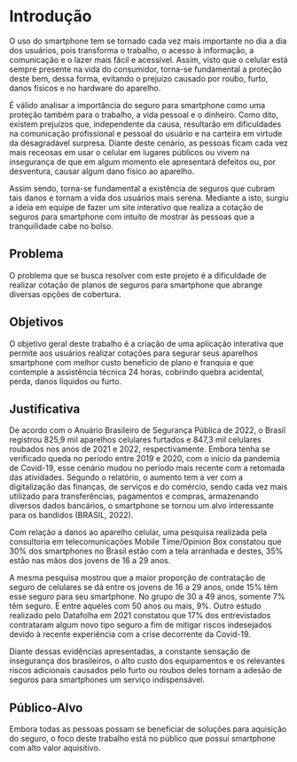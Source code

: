 # Introdução

O uso do smartphone tem se tornado cada vez mais importante no dia a dia dos usuários, pois transforma o trabalho, o acesso à informação, a comunicação e o lazer mais fácil e acessível. Assim, visto que o celular está sempre presente na vida do consumidor, torna-se fundamental a proteção deste bem, dessa forma, evitando o prejuízo causado por roubo, furto, danos físicos e no hardware do aparelho.

É válido analisar a importância do seguro para smartphone como uma proteção também para o trabalho, a vida pessoal e o dinheiro. Como dito, existem prejuízos que, independente da causa, resultarão em dificuldades na comunicação profissional e pessoal do usuário e na carteira em virtude da desagradável surpresa. Diante deste cenário, as pessoas ficam cada vez mais receosas em usar o celular em lugares públicos ou vivem na insegurança de que em algum momento ele apresentará defeitos ou, por desventura, causar algum dano físico ao aparelho. 

Assim sendo, torna-se fundamental a existência de seguros que cubram tais danos e tornam a vida dos usuários mais serena. Mediante a isto, surgiu a ideia em equipe de fazer um site interativo que realiza a cotação de seguros para smartphone com intuito de mostrar às pessoas que a tranquilidade cabe no bolso. 

## Problema
O problema que se busca resolver com este projeto é a dificuldade de realizar cotação de planos de seguros para smartphone que abrange diversas opções de cobertura.

## Objetivos

O objetivo geral deste trabalho é a criação de uma aplicação interativa que permite aos usuários realizar cotações para segurar seus aparelhos smartphone com melhor custo benefício de plano e franquia e que contemple a assistência técnica 24 horas, cobrindo quebra acidental, perda, danos líquidos ou furto. 

## Justificativa

De acordo com o Anuário Brasileiro de Segurança Pública de 2022, o Brasil registrou 825,9 mil aparelhos celulares furtados e 847,3 mil celulares roubados nos anos de 2021 e 2022, respectivamente. Embora tenha se verificado queda no período entre 2019 e 2020, com o início da pandemia de Covid-19, esse cenário mudou no período mais recente com a retomada das atividades. Segundo o relatório, o aumento tem a ver com a digitalização das finanças, de serviços e do comércio, sendo cada vez mais utilizado para transferências, pagamentos e compras, armazenando diversos dados bancários, o smartphone se tornou um alvo interessante para os bandidos (BRASIL, 2022).

Com relação a danos ao aparelho celular, uma pesquisa realizada pela consultoria em telecomunicações Mobile Time/Opinion Box constatou que 30% dos smartphones no Brasil estão com a tela arranhada e destes, 35% estão nas mãos dos jovens de 16 a 29 anos. 

A mesma pesquisa mostrou que a maior proporção de contratação de seguro de celulares se dá entre os jovens de 16 a 29 anos, onde 15% têm esse seguro para seu smartphone. No grupo de 30 a 49 anos, somente 7% têm seguro. E entre aqueles com 50 anos ou mais, 9%. Outro estudo realizado pelo Datafolha em 2021 constatou que 17% dos entrevistados contrataram algum novo tipo seguro a fim de mitigar riscos indesejados devido à recente experiência com a crise decorrente da Covid-19. 

Diante dessas evidências apresentadas, a constante sensação de insegurança dos brasileiros, o alto custo dos equipamentos e os relevantes riscos adicionais causados pelo furto ou roubos deles tornam a adesão de seguros para smartphones um serviço indispensável.


## Público-Alvo

Embora todas as pessoas possam se beneficiar de soluções para aquisição do seguro, o foco deste trabalho está no público que possui smartphone com alto valor aquisitivo.

